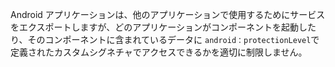 
Android アプリケーションは、他のアプリケーションで使用するためにサービスをエクスポートしますが、どのアプリケーションがコンポーネントを起動したり、そのコンポーネントに含まれているデータに `android：protectionLevel`で定義されたカスタムシグネチャでアクセスできるかを適切に制限しません。
